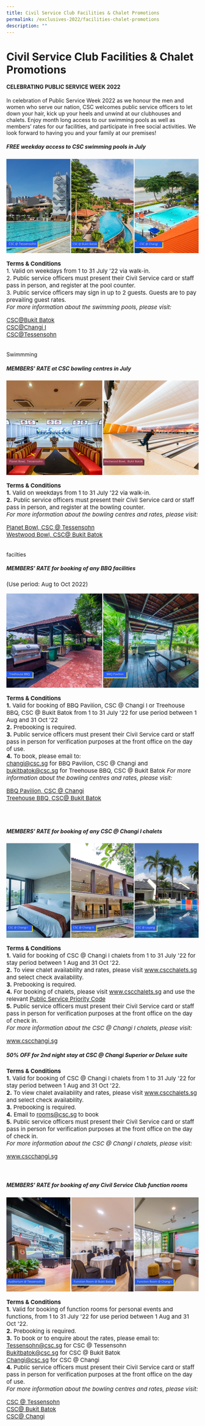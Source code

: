 ```yaml
---
title: Civil Service Club Facilities & Chalet Promotions
permalink: /exclusives-2022/facilities-chalet-promotions
description: ""
---
```

# Civil Service Club Facilities & Chalet Promotions

#### CELEBRATING PUBLIC SERVICE WEEK 2022
In celebration of Public Service Week 2022 as we honour the men and women who serve our nation, CSC 
welcomes public service officers to let down your hair, kick up your heels and unwind at our clubhouses 
and chalets. Enjoy month long access to our swimming pools as well as members’ rates for our facilities, 
and participate in free social activities. We look forward to having you and your family at our premises!


	
##### FREE weekday access to CSC swimming pools in July
![CSC swimming pools](/images/CSC%20swimming%20poolsbowlingfunction%201.png)


<p style="font-size:15px">
	<b>Terms & Conditions</b> <br>
1. Valid on weekdays from 1 to 31 July '22 via walk-in.<br>
2. Public service officers must present their Civil Service card or staff pass in person, and register at the pool counter. <br> 
3. Public service officers may sign in up to 2 guests. Guests are to pay prevailing guest rates.
	<br> 
<i>For more information about the swimming pools, please visit:</I> </p>
<p style="font-size:15px"> <a href="https://www.cscbukitbatok.sg/">CSC@Bukit Batok</a> <br>
	<a href="https://www.cscchangi.sg//">CSC@Changi I</a><br> 
	<a href="https://www.csctessensohn.sg/">CSC@Tessensohn</a>
<br> <br> </p>

<a id="swimming">Swimmming</a>
<br> 

#####  MEMBERS' RATE at CSC bowling centres in July 

![](/images/CSC%20Bowling_1.png)

<p style="font-size:15px">
	<b>Terms & Conditions</b> <br>
<b>1.</b> Valid on weekdays from 1 to 31 July '22 via walk-in.<br>
<b>2.</b> Public service officers must present their Civil Service card or staff pass in person, and register at the bowling counter. <br>  
<i>For more information about the bowling centres and rates, please visit:</I> </p>
<p style="font-size:15px"> <a href="https://www.csc.sg/planetbowl/">Planet Bowl, CSC @ Tessensohn</a> <br> 
	<a href="https://www.csc.sg/westwoodbowl/">Westwood Bowl, CSC@ Bukit Batok</a>
<br> <br> </p>

<a id="facilities">facilties</a>
##### MEMBERS' RATE for booking of any BBQ facilities 
<p style="font-size:15px">(Use period: Aug to Oct 2022)</p>

![](/images/PSW%20BBQ.png)

<p style="font-size:15px">
	<b>Terms & Conditions</b> <br>
	<b>1.</b> Valid for booking of BBQ Pavilion, CSC @ Changi l or Treehouse BBQ,
CSC @ Bukit Batok from 1 to 31 July '22 for use period between 1 Aug and 31 Oct '22
<br>
<b>2.</b> Prebooking is required.<br>
<b>3.</b> Public service officers must present their Civil Service card or
staff pass in person for verification purposes at the front office on the day of use.<br>
<b>4.</b> To book, please email to:<br> 
<a href="mailto:changi@csc.sg">changi@csc.sg</a> for BBQ Pavilion, CSC @ Changi and 
<a href="mailto:bukitbatok@csc.sg">bukitbatok@csc.sg</a> for Treehouse BBQ, CSC
@ Bukit Batok
<i>For more information about the bowling centres and rates, please visit:</I> </p>

<p style="font-size:15px"> <a href="https://www.cscchangi.sg/Fun_BBQ.aspx">BBQ Pavilion, CSC @ Changi</a> <br> 
	<a href="https://www.cscbukitbatok.sg/CSC-Bukit-Batok-Club-House-Treehouse-BBQ-pavil
ions-Family-Recreation
">Treehouse BBQ, CSC@ Bukit Batok</a> </p>
<br> <br>


#####  MEMBERS' RATE for booking of any CSC @ Changi l chalets

![](/images/PSW%20CHALET.png)

<p style="font-size:15px">
  <b>Terms & Conditions</b> <br>
<b>1.</b> Valid for booking of CSC @ Changi l chalets from 1 to 31 July '22
for stay period between 1 Aug and 31 Oct '22. 
<br>
<b>2.</b> To view chalet availability and rates, please visit <a href="http://www.cscchalets.sg">www.cscchalets.sg</a> and select check availability. <br>
<b>3.</b>	Prebooking is required.
 <br>  
<b>4.</b>	For booking of chalets, please visit <a href="http://www.cscchalets.sg">www.cscchalets.sg</a> and use the relevant  <a href="https://urlsand.esvalabs.com/?u=http%3A%2F%2Fwww.cscchalets.sg&e=1a8b98d0&h
=5b92f5ad&f=y&p=n">Public Service Priority Code</a> 
<br>
	<b>5.</b>	Public service officers must present their Civil Service card or
staff pass in person for verification purposes at the front office on the day of check in. <br> 
<i>For more information about the CSC @ Changi l chalets, please visit:</I> </p>
<p style="font-size:15px"> <a href="https://www.cscchangi.sg/">www.cscchangi.sg</a> </p>
 
##### 50% OFF for 2nd night stay at CSC @ Changi Superior or Deluxe suite
<p style="font-size:15px">
  <b>Terms & Conditions</b> <br>
<b>1.</b> Valid for booking of CSC @ Changi l chalets from 1 to 31 July '22
for stay period between 1 Aug and 31 Oct '22. 
<br>
<b>2.</b> To view chalet availability and rates, please visit <a href="http://www.cscchalets.sg">www.cscchalets.sg</a> and select check availability. <br>
<b>3.</b>	Prebooking is required.
 <br>  
<b>4.</b> Email to <a href="mailto:rooms@csc.sg">rooms@csc.sg</a> to book <br> 
<b>5.</b>	Public service officers must present their Civil Service card or
staff pass in person for verification purposes at the front office on the day of check in. <br> 
<i>For more information about the CSC @ Changi l chalets, please visit:</I> </p>
<p style="font-size:15px"> <a href="https://www.cscchangi.sg/">www.cscchangi.sg</a> <br> 
<br> <br> </p>

#####  MEMBERS' RATE for booking of any Civil Service Club function rooms

![](/images/PSW%20Function%20Room.png)

<p style="font-size:15px">
	<b>Terms & Conditions</b> <br>
<b>1.</b> Valid for booking of function rooms for personal events and
functions, from 1 to 31 July '22 for use period between 1 Aug and 31 Oct '22.
<br>
<b>2.</b> Prebooking is required. <br>  
<b>3.</b> To book or to enquire about the rates, please email to: <br>
<a href="mailto:tessensohn@csc.sg">Tessensohn@csc.sg</a> for CSC @ Tessensohn<br>
<a href="mailto:bukitbatok@csc.sg">Bukitbatok@csc.sg</a> for CSC @ Bukit Batok<br>
<a href="mailto:changi@csc.sg">Changi@csc.sg</a> for CSC @ Changi<br>
<b>4.</b> Public service officers must present their Civil Service card or
staff pass in person for verification purposes at the front office on the day of use.
 <br>  
<i>For more information about the bowling centres and rates, please visit:</I> </p>
<p style="font-size:15px"> <a href="https://www.csctessensohn.sg/">CSC @ Tessensohn</a> <br> 
	<a href="https://www.cscbukitbatok.sg/">CSC@ Bukit Batok</a><br>
	<a href="https://www.cscchangi.sg/">CSC@ Changi</a>
<br> <br> </p>
